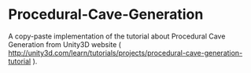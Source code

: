 # Procedural-Cave-Generation

A copy-paste implementation of the tutorial about Procedural Cave Generation from Unity3D website ( http://unity3d.com/learn/tutorials/projects/procedural-cave-generation-tutorial ).